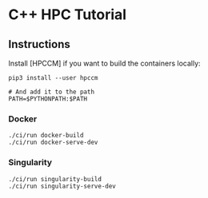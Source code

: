 C++ HPC Tutorial
===

## Instructions

Install [HPCCM] if you want to build the containers locally:

```
pip3 install --user hpccm

# And add it to the path
PATH=$PYTHONPATH:$PATH
```

### Docker

```shell
./ci/run docker-build
./ci/run docker-serve-dev
```

### Singularity

```shell
./ci/run singularity-build
./ci/run singularity-serve-dev
```
